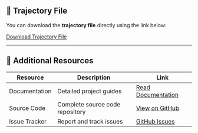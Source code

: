## 📁 Trajectory File

You can download the **trajectory file** directly using the link below:

[Download Trajectory File](https://csciitd-my.sharepoint.com/:f:/g/personal/ch1221465_iitd_ac_in/EvSWEVYWOmBPv91TLEd67usB1UzTbYdoceb69zjKFuTcWQ?e=xhsxQe)

---

## 📂 Additional Resources

| Resource        | Description                    | Link                                                                                                                      |
|-----------------|--------------------------------|---------------------------------------------------------------------------------------------------------------------------|
| Documentation   | Detailed project guides        | [Read Documentation](https://example.com/documentation)                                                                 |
| Source Code     | Complete source code repository| [View on GitHub](https://github.com/your-repo)                                                                            |
| Issue Tracker   | Report and track issues        | [GitHub Issues](https://github.com/your-repo/issues)                                                                     |
